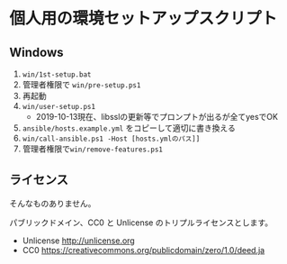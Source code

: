# 個人用の環境セットアップスクリプト

## Windows

1. `win/1st-setup.bat`
1. 管理者権限で `win/pre-setup.ps1`
1. 再起動
1. `win/user-setup.ps1`
    - 2019-10-13現在、libsslの更新等でプロンプトが出るが全てyesでOK
1. `ansible/hosts.example.yml` をコピーして適切に書き換える
1. `win/call-ansible.ps1 -Host [hosts.ymlのパス]]`
1. 管理者権限で`win/remove-features.ps1`

## ライセンス

そんなものありません。

パブリックドメイン、CC0 と Unlicense のトリプルライセンスとします。

- Unlicense http://unlicense.org
- CC0 https://creativecommons.org/publicdomain/zero/1.0/deed.ja
